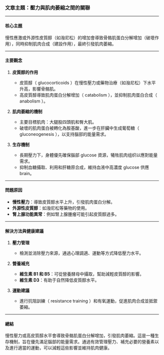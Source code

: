 ### 文章主題：壓力與肌肉萎縮之間的關聯

---

#### 核心主題  
慢性應激或外源性皮質醇（如潑尼松）的增加會導致骨骼肌蛋白分解增加（破壞作用），同時抑制肌肉合成（建設作用），最終引發肌肉萎縮。

---

#### 主要觀念  
1. **皮質醇的作用**  
   - 皮質醇（ glucocorticoids ）在慢性壓力或藥物治療（如潑尼松）下水平升高，影響骨骼肌。  
   - 高皮質醇導致肌肉蛋白分解增加（ catabolism ），並抑制肌肉蛋白合成（ anabolism ）。  

2. **肌肉萎縮的機制**  
   - 主要目標肌肉：大腿股四頭肌和臀大肌。  
   - 破壞的肌肉蛋白被轉化為胺基酸，進一步在肝臟中生成葡萄糖（ gluconeogenesis ），以支持腦部的能量需求。  

3. **生存機制**  
   - 長期壓力下，身體優先確保腦部 glucose 資源，犧牲肌肉组织以應對能量需求。  
   - 抑制血糖攝取、利用和肝糖原合成，維持血液中高濃度 glucose 供應 brain。

---

#### 問題原因  
- **慢性壓力**：導致皮質醇水平上升，引發肌肉蛋白分解。  
- **外源性皮質醇**：如潑尼松等藥物的使用。  
- **腎上腺功能異常**：例如腎上腺腫瘤可能引起皮質醇過多。

---

#### 解決方法與健康建議  
1. **壓力管理**  
   - 檢測並消除壓力來源，通過心理調適、運動等方式降低壓力水平。  

2. **營養補充**  
   - **維生素 B1 和 B5**：可從營養酵母中攝取，幫助減輕皮質醇的影響。  
   - **維生素 D3**：有助于自然降低皮質醇水平。  

3. **運動建議**  
   - 進行抗阻訓練（ resistance training ）和有氧運動，促進肌肉合成並抵禦萎縮。  

---

#### 總結  
慢性壓力或高皮質醇水平會導致骨骼肌蛋白分解增加，引發肌肉萎縮。這是一種生存機制，旨在優先滿足腦部的能量需求。通過有效管理壓力、補充必要的營養素以及進行適當的運動，可以減輕這些影響並維持肌肉健康。
